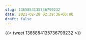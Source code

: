 ```yaml
---
slug: 1365854135736799232
date: 2021-02-28 02:39:36+00:00
draft: false
---
```


{{< tweet 1365854135736799232 >}}
